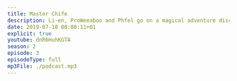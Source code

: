 ```yaml
---
title: Master Chife
description: Li-en, ProWeeaboo and Phfel go on a magical adventure discussing their day.
date: 2019-07-18 00:00:11+01
explicit: true
youtube: dnR6HuhKGTA
season: 2
episode: 3
episodeType: full
mp3File: ./podcast.mp3
---
```

